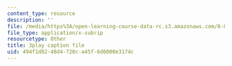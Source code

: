 ```yaml
---
content_type: resource
description: ''
file: /media/https%3A/open-learning-course-data-rc.s3.amazonaws.com/8-04-quantum-physics-i-spring-2013/494f1d8248d4720ca45f6d6000e3174c_VSqpYPgxcps.srt
file_type: application/x-subrip
resourcetype: Other
title: 3play caption file
uid: 494f1d82-48d4-720c-a45f-6d6000e3174c
---
```

